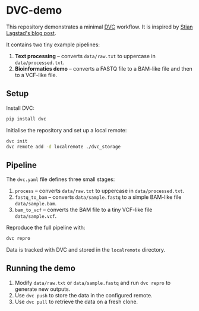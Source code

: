 # DVC-demo

This repository demonstrates a minimal [DVC](https://dvc.org/) workflow.
It is inspired by [Stian Lagstad's blog post](https://stianlagstad.no/2024/10/efficient-management-of-large-test-data-for-nextflow-pipelines-using-dvc-and-custom-github-actions-runners/).

It contains two tiny example pipelines:

1. **Text processing** – converts `data/raw.txt` to uppercase in `data/processed.txt`.
2. **Bioinformatics demo** – converts a FASTQ file to a BAM-like file and then to a VCF-like file.

## Setup

Install DVC:

```bash
pip install dvc
```

Initialise the repository and set up a local remote:

```bash
dvc init
dvc remote add -d localremote ./dvc_storage
```

## Pipeline

The `dvc.yaml` file defines three small stages:

1. `process` – converts `data/raw.txt` to uppercase in `data/processed.txt`.
2. `fastq_to_bam` – converts `data/sample.fastq` to a simple BAM-like file `data/sample.bam`.
3. `bam_to_vcf` – converts the BAM file to a tiny VCF-like file `data/sample.vcf`.

Reproduce the full pipeline with:

```bash
dvc repro
```

Data is tracked with DVC and stored in the `localremote` directory.

## Running the demo

1. Modify `data/raw.txt` or `data/sample.fastq` and run `dvc repro` to generate new outputs.
2. Use `dvc push` to store the data in the configured remote.
3. Use `dvc pull` to retrieve the data on a fresh clone.
